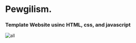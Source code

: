 # Pewgilism.
### Template Website usinc HTML, css, and javascript
![all](https://user-images.githubusercontent.com/80663955/185179004-610f4bf0-2045-4a37-9a4d-1adf1c561487.png)
